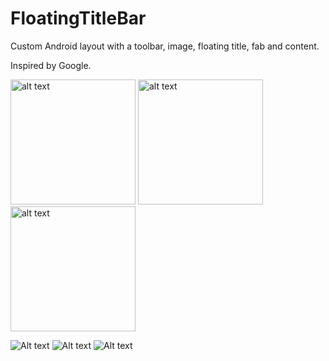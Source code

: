 FloatingTitleBar
================

Custom Android layout with a toolbar, image, floating title, fab and content.

Inspired by Google.

<img src="https://cloud.githubusercontent.com/assets/3639901/4880514/61eb2a12-633c-11e4-8fdb-540b40bf043e.png" alt="alt text" style="width: 200px;">
<img src="https://cloud.githubusercontent.com/assets/3639901/4880516/65df8154-633c-11e4-80d6-f32d34e197a7.png" alt="alt text" style="width:200px;">
<img src="https://cloud.githubusercontent.com/assets/3639901/4880519/6c26c78e-633c-11e4-92f9-a9f6d86943d5.png" alt="alt text" style="width:200px;">

![Alt text](https://cloud.githubusercontent.com/assets/3639901/4880514/61eb2a12-633c-11e4-8fdb-540b40bf043e.png)
![Alt text](https://cloud.githubusercontent.com/assets/3639901/4880516/65df8154-633c-11e4-80d6-f32d34e197a7.png)
![Alt text](https://cloud.githubusercontent.com/assets/3639901/4880519/6c26c78e-633c-11e4-92f9-a9f6d86943d5.png)